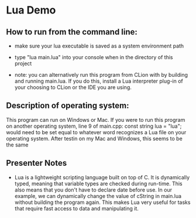 # Lua Demo

## How to run from the command line:
- make sure your lua executable is saved as a system environment path
- type "lua main.lua" into your console when in the directory of this project

- note: you can alternatively run this program from CLion with by building and running
main.lua. If you do this, install a Lua interpreter plug-in of your choosing to CLion
or the IDE you are using.

## Description of operating system:
This program can run on Windows or Mac. If you were to 
run this program on another operating system, line 9 of main.cpp: 
const string lua = "lua";
would need to be set equal to whatever word recognizes a Lua file on your operating
system. After testin on my Mac and Windows, this seems to be the same

## Presenter Notes
- Lua is a lightweight scripting language built on top of C. It is dynamically typed, 
meaning that variable types are checked during run-time. This also means that you don't 
have to declare date before use. In our example, we can dynamically change the value
of cString in main.lua without building the program again. This makes Lua very 
useful for tasks that require fast access to data and manipulating it. 
